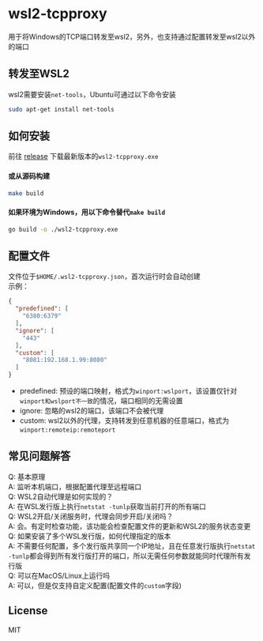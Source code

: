 # wsl2-tcpproxy
用于将Windows的TCP端口转发至wsl2，另外，也支持通过配置转发至wsl2以外的端口

## 转发至WSL2
wsl2需要安装`net-tools`，Ubuntu可通过以下命令安装
```bash
sudo apt-get install net-tools
```

## 如何安装
前往 [release](https://github.com/chenyingzhou/wsl2-tcpproxy/releases) 下载最新版本的`wsl2-tcpproxy.exe`
#### 或从源码构建
```bash
make build
```
#### 如果环境为Windows，用以下命令替代`make build`
```bash
go build -o ./wsl2-tcpproxy.exe
```

## 配置文件
文件位于`$HOME/.wsl2-tcpproxy.json`，首次运行时会自动创建   
示例：
```json
{
  "predefined": [
    "6380:6379"
  ],
  "ignore": [
    "443"
  ],
  "custom": [
    "8081:192.168.1.99:8080"
  ]
}
```
- predefined: 预设的端口映射，格式为`winport:wslport`，该设置仅针对`winport和wslport不一致`的情况，端口相同的无需设置
- ignore: 忽略的wsl2的端口，该端口不会被代理
- custom: wsl2以外的代理，支持转发到任意机器的任意端口，格式为`winport:remoteip:remoteport`

## 常见问题解答
Q: 基本原理  
A: 监听本机端口，根据配置代理至远程端口  
Q: WSL2自动代理是如何实现的？  
A: 在WSL发行版上执行`netstat -tunlp`获取当前打开的所有端口  
Q: WSL2开启/关闭服务时，代理会同步开启/关闭吗？  
A: 会。有定时检查功能，该功能会检查配置文件的更新和WSL2的服务状态变更  
Q: 如果安装了多个WSL发行版，如何代理指定的版本   
A: 不需要任何配置，多个发行版共享同一个IP地址，且在任意发行版执行`netstat -tunlp`都会得到所有发行版打开的端口，所以无需任何参数就能同时代理所有发行版  
Q: 可以在MacOS/Linux上运行吗  
A: 可以，但是仅支持自定义配置(配置文件的`custom`字段)

## License
MIT

